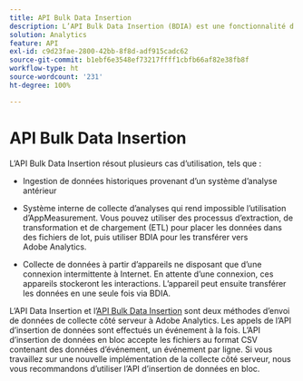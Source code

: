 ```yaml
---
title: API Bulk Data Insertion
description: L’API Bulk Data Insertion (BDIA) est une fonctionnalité d’Adobe Analytics qui vous permet de télécharger des données d’appels serveurs par lots de fichiers, au lieu d’utiliser des bibliothèques côté client telles qu’AppMeasurement. Les appels serveurs présents dans ces fichiers de lots peuvent être des données actuelles (actives) ou historiques. Il s’agit d’un successeur plus flexible de l’API Data Insertion des versions précédentes de l’API Adobe Analytics.
solution: Analytics
feature: API
exl-id: c9d23fae-2800-42bb-8f8d-adf915cadc62
source-git-commit: b1ebf6e3548ef73217ffff1cbfb66af82e38fb8f
workflow-type: ht
source-wordcount: '231'
ht-degree: 100%

---
```


# API Bulk Data Insertion

L’API Bulk Data Insertion résout plusieurs cas d’utilisation, tels que :

* Ingestion de données historiques provenant d’un système d’analyse antérieur

* Système interne de collecte d’analyses qui rend impossible l’utilisation d’AppMeasurement. Vous pouvez utiliser des processus dʼextraction, de transformation et de chargement (ETL) pour placer les données dans des fichiers de lot, puis utiliser BDIA pour les transférer vers Adobe Analytics.

* Collecte de données à partir dʼappareils ne disposant que dʼune connexion intermittente à Internet. En attente dʼune connexion, ces appareils stockeront les interactions. L’appareil peut ensuite transférer les données en une seule fois via BDIA.

LʼAPI Data Insertion et lʼ[API Bulk Data Insertion](https://www.adobe.io/apis/experiencecloud/analytics/docs.html#!AdobeDocs/analytics-2.0-apis/master/bdia.md) sont deux méthodes d’envoi de données de collecte côté serveur à Adobe Analytics. Les appels de l’API d’insertion de données sont effectués un événement à la fois. L’API d’insertion de données en bloc accepte les fichiers au format CSV contenant des données d’événement, un événement par ligne. Si vous travaillez sur une nouvelle implémentation de la collecte côté serveur, nous vous recommandons d’utiliser l’API d’insertion de données en bloc.
